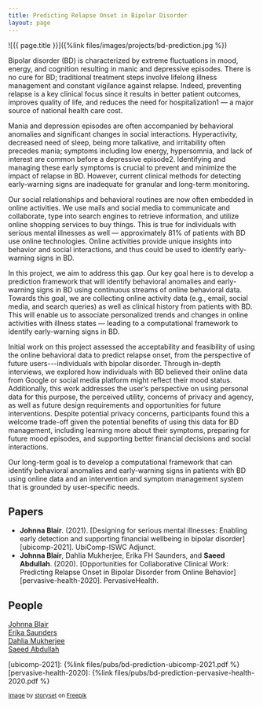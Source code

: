 ```yaml
--- 
title: Predicting Relapse Onset in Bipolar Disorder
layout: page
---
```


<div class="row">
<div class="col-md-12">
<div class="col-xs-offset-1 col-md-10" markdown="1">
![{{ page.title }}]({%link files/images/projects/bd-prediction.jpg %})
</div>
</div>
</div>

Bipolar disorder (BD) is characterized by extreme fluctuations in mood, energy, and cognition resulting in manic and depressive episodes. There is no cure for BD; traditional treatment steps involve lifelong illness management and constant vigilance against relapse. Indeed, preventing relapse is a key clinical focus since it results in better patient outcomes, improves quality of life, and reduces the need for hospitalization1 — a major source of national health care cost.

Mania and depression episodes are often accompanied by behavioral anomalies and significant changes in social interactions. Hyperactivity, decreased need of sleep, being more talkative, and irritability often precedes mania; symptoms including low energy, hypersomnia, and lack of interest are common before a depressive episode2. Identifying and managing these early symptoms is crucial to prevent and minimize the impact of relapse in BD. However, current clinical methods for detecting early-warning signs are inadequate for granular and long-term monitoring.

Our social relationships and behavioral routines are now often embedded in online activities. We use mails and social media to communicate and collaborate, type into search engines to retrieve information, and utilize online shopping services to buy things. This is true for individuals with serious mental illnesses as well — approximately 81% of patients with BD use online technologies. Online activities provide unique insights into behavior and social interactions, and thus could be used to identify early- warning signs in BD.

In this project, we aim to address this gap. Our key goal here is to develop a prediction framework that will identify behavioral anomalies and early-warning signs in BD using continuous streams of online behavioral data. Towards this goal, we are collecting online activity data (e.g., email, social media, and search queries) as well as clinical history from patients with BD. This will enable us to associate personalized trends and changes in online activities with illness states — leading to a computational framework to identify early-warning signs in BD.

Initial work on this project assessed the acceptability and feasibility of using the online behavioral data to predict relapse onset, from the perspective of future users---individuals with bipolar disorder. Through in-depth interviews, we explored how individuals with BD believed their online data from Google or social media platform might reflect their mood status. Additionally, this work addresses the user’s perspective on using personal data for this purpose, the perceived utility, concerns of privacy and agency, as well as future design requirements and opportunities for future interventions. Despite potential privacy concerns, participants found this a welcome trade-off given the potential benefits of using this data for BD management, including learning more about their symptoms, preparing for future mood episodes, and supporting better financial decisions and social interactions.

Our long-term goal is to develop a computational framework that can identify behavioral anomalies and early-warning signs in patients with BD using online data and an intervention and symptom management system that is grounded by user-specific needs.

## Papers ##

<!-- * **Johnna Blair**, Dahlia Mukherjee, Erika FH Saunders, and **Saeed Abdullah**.
[Knowing How Long a Storm Might Last Makes it Easier to Weather: Exploring Needs and Attitudes Toward a Data-driven and Preemptive Intervention System for Bipolar Disorder]. CHI '23. (forthcoming) -->
* **Johnna Blair**. (2021).
[Designing for serious mental illnesses: Enabling early detection and supporting financial wellbeing in bipolar disorder][ubicomp-2021].
UbiComp-ISWC Adjunct.
* **Johnna Blair**, Dahlia Mukherjee, Erika FH Saunders, and **Saeed Abdullah**. (2020).
[Opportunities for Collaborative Clinical Work: Predicting Relapse Onset in Bipolar Disorder from Online Behavior][pervasive-health-2020].
PervasiveHealth.

## People ##
[Johnna Blair](https://johnnablair.weebly.com)  
[Erika Saunders](https://profiles.psu.edu/profiles/display/112378)  
[Dahlia Mukherjee](https://profiles.psu.edu/profiles/display/158660182)  
[Saeed Abdullah](https://saeedabdullah.com)

[ubicomp-2021]: {%link files/pubs/bd-prediction-ubicomp-2021.pdf %}
[pervasive-health-2020]: {%link files/pubs/bd-prediction-pervasive-health-2020.pdf %}

<small><a href="https://www.freepik.com/free-vector/online-concept-illustration_7769789.htm">Image</a> by <a href="https://www.freepik.com/author/stories">storyset</a> on <a href="https://www.freepik.com/">Freepik</a></small>

